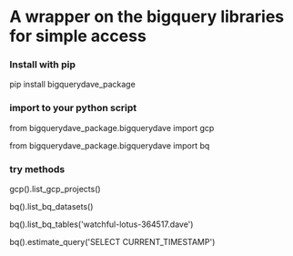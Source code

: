 # A wrapper on the bigquery libraries for simple access

### Install with pip

pip install bigquerydave_package

### import to your python script

from bigquerydave_package.bigquerydave import gcp

from bigquerydave_package.bigquerydave import bq

### try methods

  gcp().list_gcp_projects()
  
  bq().list_bq_datasets()
  
  bq().list_bq_tables('watchful-lotus-364517.dave')
  
  bq().estimate_query('SELECT CURRENT_TIMESTAMP')
